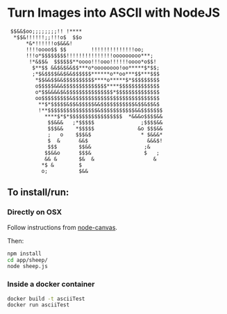 # Turn Images into ASCII with NodeJS

```
 $$&&$oo;;;;;;;;!! !****                          
  *$$&!!!!!!;;!!!o$  $$o                          
      *&*!!!!!!o$&&&!                             
      !!!!oooo$$ $$        !!!!!!!!!!!!!!oo;      
      !!!o*$$$$$$$$!!!!!!!!!!!!!!!ooooooooo***;   
       !*&$$&  $$$$$$**oooo!!!ooo!!!!!!oooo*o$$!  
        $**$$ &&$&$&&$$***o*oooooooo!oo*****$*$$; 
        ;*$&$$$$&&$&&$$$$$$******o**oo***$$***$$$ 
         *$$&&$$&&$$$$$$$$$$****o*****$*$$$$$$$$$ 
         o$$$$$&&&$$$$$$$$$$$$$$****$$$$$$$$$$$$$ 
         o*$$&&&&$&$$$$$$$$$$$$$$$*$$$$$$$$$$$$$$ 
         oo$$$$$$$$$&$$$$$$$$$$$$$$$$$$$$$$$$$$$$ 
          **$*$$$$$&$$&$$$$$&&$$$$$$$$$$$&$$&$$&$ 
          !**$$$$$$$$$$$$$$$$&$$$$$$$$$$$&&$$$$$$$
            ****$*$*$$$$$$$$$$$$$$$$$  *&&&o$$$$&&
             $$&&&   ;*$$$$$               ;$$$$&&
             $$$&&    *$$$$$              &o $$$&&
             ;   o    $$$&$                * $&&&*
             $  &      &&$                   &&&$!
             $$$       $$&&                 ;&    
            $$&&o      $$$&                 $   ; 
            && &       $&  &                   &  
           *$ &        $                          
           o;          $&&                        
```                                               


## To install/run:

### Directly on OSX

Follow instructions from [node-canvas](https://github.com/Automattic/node-canvas/).

Then:

```sh
npm install
cd app/sheep/
node sheep.js
```

### Inside a docker container

```sh
docker build -t asciiTest
docker run asciiTest
```
